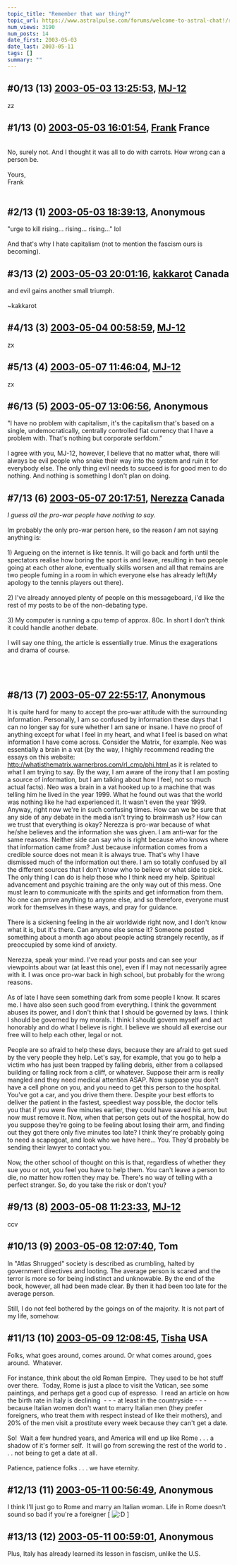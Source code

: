 ```yaml
---
topic_title: "Remember that war thing?"
topic_url: https://www.astralpulse.com/forums/welcome-to-astral-chat!/remember-that-war-thing
num_views: 3190
num_posts: 14
date_first: 2003-05-03
date_last: 2003-05-11
tags: []
summary: ""
---
```


## \#0/13 (13) [2003-05-03 13:25:53](https://www.astralpulse.com/forums/index.php?msg=120135), [MJ-12](https://www.astralpulse.com/forums/profile/?u=107)  ##
<section>
zz
</section>

## \#1/13 (0) [2003-05-03 16:01:54](https://www.astralpulse.com/forums/index.php?msg=30124), [Frank](https://www.astralpulse.com/forums/profile/?u=359) France ##
<section>
<br>
No, surely not. And I thought it was all to do with carrots. How wrong can a person be.
<br>
<br>
Yours,
<br>
Frank
<br>
<br>
</section>

## \#2/13 (1) [2003-05-03 18:39:13](https://www.astralpulse.com/forums/index.php?msg=30134), Anonymous  ##
<section>
"urge to kill rising... rising... rising..." lol
<br>
<br>
And that's why I hate capitalism (not to mention the fascism ours is becoming).
</section>

## \#3/13 (2) [2003-05-03 20:01:16](https://www.astralpulse.com/forums/index.php?msg=30142), [kakkarot](https://www.astralpulse.com/forums/profile/?u=541) Canada ##
<section>
and evil gains another small triumph.
<br>
<br>
~kakkarot
</section>

## \#4/13 (3) [2003-05-04 00:58:59](https://www.astralpulse.com/forums/index.php?msg=30179), [MJ-12](https://www.astralpulse.com/forums/profile/?u=107)  ##
<section>
zx
</section>

## \#5/13 (4) [2003-05-07 11:46:04](https://www.astralpulse.com/forums/index.php?msg=30601), [MJ-12](https://www.astralpulse.com/forums/profile/?u=107)  ##
<section>
zx
</section>

## \#6/13 (5) [2003-05-07 13:06:56](https://www.astralpulse.com/forums/index.php?msg=30605), Anonymous  ##
<section>
"I have no problem with capitalism, it's the capitalism that's based on a single, undemocratically, centrally controlled fiat currency that I have a problem with. That's nothing but corporate serfdom."
<br>
<br>
I agree with you, MJ-12, however, I believe that no matter what, there will always be evil people who snake their way into the system and ruin it for everybody else. The only thing evil needs to succeed is for good men to do nothing. And nothing is something I don't plan on doing.
</section>

## \#7/13 (6) [2003-05-07 20:17:51](https://www.astralpulse.com/forums/index.php?msg=30649), [Nerezza](https://www.astralpulse.com/forums/profile/?u=740) Canada ##
<section>
<i>
 I guess all the pro-war people have nothing to say.
</i>
<br>
<br>
Im probably the only pro-war person here, so the reason
<i>
 I
</i>
am not saying anything is:
<br>
<br>
1) Argueing on the internet is like tennis. It will go back and forth until the spectators realise how boring the sport is and leave, resulting in two people going at each other alone, eventually skills worsen and all that remains are two people fuming in a room in which everyone else has already left(My apology to the tennis players out there).
<br>
<br>
2) I've already annoyed plenty of people on this messageboard, i'd like the rest of my posts to be of the non-debating type.
<br>
<br>
3) My computer is running a cpu temp of approx. 80c. In short I don't think it could handle another debate.
<br>
<br>
I will say one thing, the article is essentially true. Minus the exagerations and drama of course.
<br>
<br>
<br>
<br>
</section>

## \#8/13 (7) [2003-05-07 22:55:17](https://www.astralpulse.com/forums/index.php?msg=30665), Anonymous  ##
<section>
It is quite hard for many to accept the pro-war attitude with the surrounding information. Personally, I am so confused by information these days that I can no longer say for sure whether I am sane or insane. I have no proof of anything except for what I feel in my heart, and what I feel is based on what information I have come across. Consider the Matrix, for example. Neo was essentially a brain in a vat (by the way, I highly recommend reading the essays on this website:
<a class="bbc_link" href="http://whatisthematrix.warnerbros.com/rl_cmp/phi.html" rel="noopener" target="_blank">
 http://whatisthematrix.warnerbros.com/rl_cmp/phi.html
</a>
as it is related to what I am trying to say. By the way, I am aware of the irony that I am posting a source of information, but I am talking about how I feel, not so much actual facts). Neo was a brain in a vat hooked up to a machine that was telling him he lived in the year 1999. What he found out was that the world was nothing like he had experienced it. It wasn't even the year 1999. Anyway, right now we're in such confusing times. How can we be sure that any side of any debate in the media isn't trying to brainwash us? How can we trust that everything is okay? Nerezza is pro-war because of what he/she believes and the information she was given. I am anti-war for the same reasons. Neither side can say who is right because who knows where that information came from? Just because information comes from a credible source does not mean it is always true. That's why I have dismissed much of the information out there. I am so totally confused by all the different sources that I don't know who to believe or what side to pick. The only thing I can do is help those who I think need my help. Spiritual advancement and psychic training are the only way out of this mess. One must learn to communicate with the spirits and get information from them. No one can prove anything to anyone else, and so therefore, everyone must work for themselves in these ways, and pray for guidance.
<br>
<br>
There is a sickening feeling in the air worldwide right now, and I don't know what it is, but it's there. Can anyone else sense it? Someone posted something about a month ago about people acting strangely recently, as if preoccupied by some kind of anxiety.
<br>
<br>
Nerezza, speak your mind. I've read your posts and can see your viewpoints about war (at least this one), even if I may not necessarily agree with it. I was once pro-war back in high school, but probably for the wrong reasons.
<br>
<br>
As of late I have seen something dark from some people I know. It scares me. I have also seen such good from everything. I think the government abuses its power, and I don't think that I should be governed by laws. I think I should be governed by my morals. I think I should govern myself and act honorably and do what I believe is right. I believe we should all exercise our free will to help each other, legal or not.
<br>
<br>
People are so afraid to help these days, because they are afraid to get sued by the very people they help. Let's say, for example, that you go to help a victim who has just been trapped by falling debris, either from a collapsed building or falling rock from a cliff, or whatever. Suppose their arm is really mangled and they need medical attention ASAP. Now suppose you don't have a cell phone on you, and you need to get this person to the hospital. You've got a car, and you drive them there. Despite your best efforts to deliver the patient in the fastest, speediest way possible, the doctor tells you that if you were five minutes earlier, they could have saved his arm, but now must remove it. Now, when that person gets out of the hospital, how do you suppose they're going to be feeling about losing their arm, and finding out they got there only five minutes too late? I think they're probably going to need a scapegoat, and look who we have here... You. They'd probably be sending their lawyer to contact you.
<br>
<br>
Now, the other school of thought on this is that, regardless of whether they sue you or not, you feel you have to help them. You can't leave a person to die, no matter how rotten they may be. There's no way of telling with a perfect stranger. So, do you take the risk or don't you?
</section>

## \#9/13 (8) [2003-05-08 11:23:33](https://www.astralpulse.com/forums/index.php?msg=30720), [MJ-12](https://www.astralpulse.com/forums/profile/?u=107)  ##
<section>
ccv
</section>

## \#10/13 (9) [2003-05-08 12:07:40](https://www.astralpulse.com/forums/index.php?msg=30723), Tom  ##
<section>
In "Atlas Shrugged" society is described as crumbling, halted by government directives and looting. The average person is scared and the terror is more so for being indistinct and unknowable. By the end of the book, however, all had been made clear. By then it had been too late for the average person.
<br>
<br>
Still, I do not feel bothered by the goings on of the majority. It is not part of my life, somehow.
<br>
</section>

## \#11/13 (10) [2003-05-09 12:08:45](https://www.astralpulse.com/forums/index.php?msg=30858), [Tisha](https://www.astralpulse.com/forums/profile/?u=594) USA ##
<section>
Folks, what goes around, comes around. Or what comes around, goes around.  Whatever.
<br>
<br>
For instance, think about the old Roman Empire.  They used to be hot stuff over there.  Today, Rome is just a place to visit the Vatican, see some paintings, and perhaps get a good cup of espresso.  I read an article on how the birth rate in Italy is declining  - - - at least in the countryside - - - because Italian women don't want to marry Italian men (they prefer foreigners, who treat them with respect instead of like their mothers), and 20% of the men visit a prostitute every week because they can't get a date.
<br>
<br>
So!  Wait a few hundred years, and America will end up like Rome . . . a shadow of it's former self.  It will go from screwing the rest of the world to . . . not being to get a date at all.
<br>
<br>
Patience, patience folks . . . we have eternity.
<br>
</section>

## \#12/13 (11) [2003-05-11 00:56:49](https://www.astralpulse.com/forums/index.php?msg=31024), Anonymous  ##
<section>
I think I'll just go to Rome and marry an Italian woman. Life in Rome doesn't sound so bad if you're a foreigner [
<img alt=":D" class="smiley" src="https://www.astralpulse.com/forums/Smileys/fugue/cheesy.png" title="Cheesy"/>
]
</section>

## \#13/13 (12) [2003-05-11 00:59:01](https://www.astralpulse.com/forums/index.php?msg=31026), Anonymous  ##
<section>
Plus, Italy has already learned its lesson in fascism, unlike the U.S.
</section>